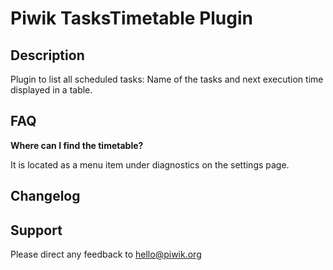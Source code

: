 # Piwik TasksTimetable Plugin

## Description

Plugin to list all scheduled tasks: Name of the tasks and next execution time displayed in a table. 

## FAQ

__Where can I find the timetable?__

It is located as a menu item under diagnostics on the settings page. 

## Changelog



## Support

Please direct any feedback to hello@piwik.org
